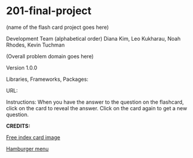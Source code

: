# 201-final-project
(name of the flash card project goes here)

Development Team (alphabetical order)
Diana Kim, Leo Kukharau, Noah Rhodes, Kevin Tuchman

(Overall problem domain goes here)

Version 1.0.0

Libraries, Frameworks, Packages:

URL: 

Instructions:
When you have the answer to the question on the flashcard, click on the card to reveal the answer. Click on the card again to get a new question.

**CREDITS:**

[Free index card image](https://templatearchive.com/index-and-flash-cards/)

[Hamburger menu](https://codepen.io/erikterwan/pen/EVzeRP?editors=1100)
